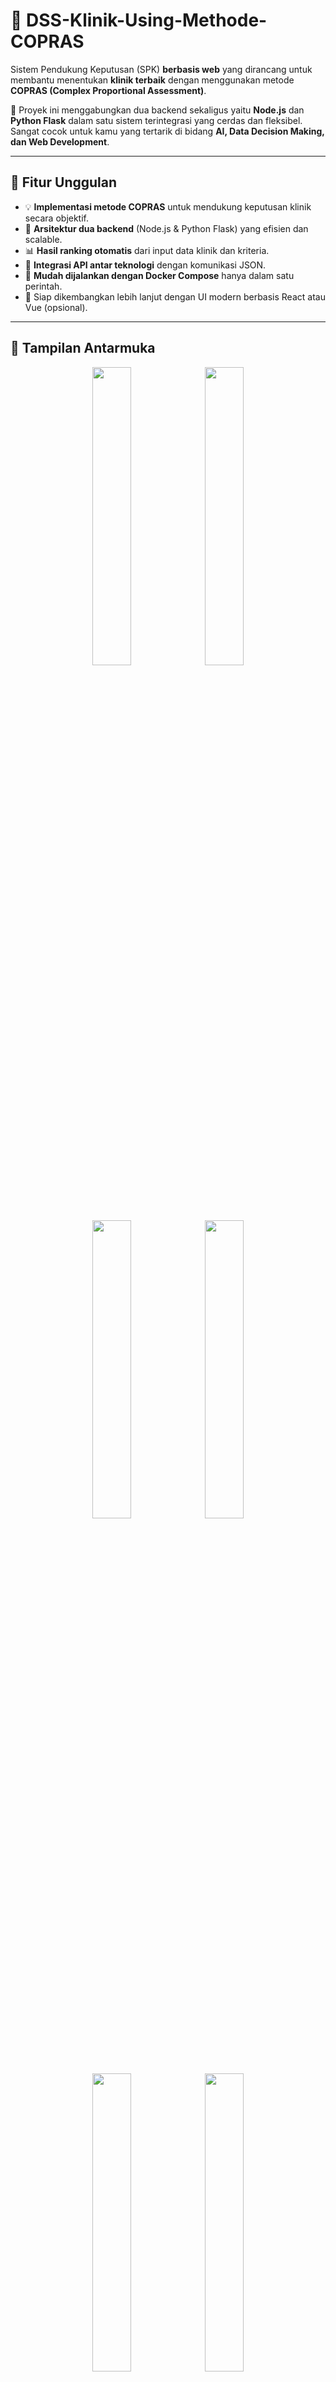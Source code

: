 # 🏥 DSS-Klinik-Using-Methode-COPRAS

Sistem Pendukung Keputusan (SPK) **berbasis web** yang dirancang untuk membantu menentukan **klinik terbaik** dengan menggunakan metode **COPRAS (Complex Proportional Assessment)**.

🔗 Proyek ini menggabungkan dua backend sekaligus yaitu **Node.js** dan **Python Flask** dalam satu sistem terintegrasi yang cerdas dan fleksibel. Sangat cocok untuk kamu yang tertarik di bidang **AI, Data Decision Making, dan Web Development**.

---

## 🚀 Fitur Unggulan

- 💡 **Implementasi metode COPRAS** untuk mendukung keputusan klinik secara objektif.
- 🧠 **Arsitektur dua backend** (Node.js & Python Flask) yang efisien dan scalable.
- 📊 **Hasil ranking otomatis** dari input data klinik dan kriteria.
- 🔌 **Integrasi API antar teknologi** dengan komunikasi JSON.
- 🐳 **Mudah dijalankan dengan Docker Compose** hanya dalam satu perintah.
- 📱 Siap dikembangkan lebih lanjut dengan UI modern berbasis React atau Vue (opsional).

---

## 🧰 Tampilan Antarmuka

<p align="center"> <img src="https://github.com/user-attachments/assets/2f61d517-3ecc-4e79-8385-a217dab91aa9" width="35%"/> <img src="https://github.com/user-attachments/assets/12bdee4a-1796-4dbb-a7a9-0b30b9de0ddb" width="35%"/> <img src="https://github.com/user-attachments/assets/9422062e-33f7-4352-8da1-a498019bd1cc" width="35%"/> <img src="https://github.com/user-attachments/assets/74738df2-3da8-47bc-ba2c-6f6e0f024e47" width="35%"/> <img src="https://github.com/user-attachments/assets/42f2e589-a2eb-40a7-ad7a-aa93f8bae2d0" width="35%"/> <img src="https://github.com/user-attachments/assets/59f14220-ca24-4b88-b9d2-e25e40239436" width="35%"/> <img src="https://github.com/user-attachments/assets/c6d23ccb-d716-4607-8fd7-e36aefa26e13" width="35%"/> <img src="https://github.com/user-attachments/assets/f7091eea-4f14-4d41-a873-e75bee9249f7" width="35%"/> <img src="https://github.com/user-attachments/assets/7f8e3120-ebee-48ac-b5ea-549bb97c4443" width="35%"/> <img src="https://github.com/user-attachments/assets/0a7b9409-4d92-4898-9bf7-c7631d2b3a28" width="35%"/> <img src="https://github.com/user-attachments/assets/8da42a3b-0594-4a5d-aa95-f937ba12abe0" width="35%"/> <img src="https://github.com/user-attachments/assets/df83f98b-1fad-4e60-a17e-a4082137e285" width="35%"/> <img src="https://github.com/user-attachments/assets/e333bbc4-0ebd-4b65-b70c-e2a76962b185" width="35%"/> <img src="https://github.com/user-attachments/assets/87a076a5-11c0-40f0-ad27-462d9cb29656" width="35%"/> <img src="https://github.com/user-attachments/assets/65186c8a-a05f-40ed-9165-9f90b1f51064" width="35%"/> <img src="https://github.com/user-attachments/assets/d3873a83-8dc7-4dcd-b2a1-eb336a57d57f" width="35%"/> <img src="https://github.com/user-attachments/assets/14fe11a0-afe7-4f68-80b4-4f46d2d235de" width="35%"/> <img src="https://github.com/user-attachments/assets/89a5531e-5590-448c-9012-a35c060bee79" width="35%"/> <img src="https://github.com/user-attachments/assets/b809a0a8-7202-43d9-b079-e9c7d213a58f" width="35%"/> <img src="https://github.com/user-attachments/assets/9478a9ae-d224-4ddf-922b-d40e43041a1d" width="35%"/> </p>
---

## 🧰 Teknologi yang Digunakan

| Layer         | Teknologi                |
|---------------|--------------------------|
| Frontend      | Node.js + Express        |
| Backend 1     | Node.js                  |
| Backend 2     | Python Flask (COPRAS)    |
| Container     | Docker, Docker Compose   |
| Package Mgmt  | NPM, pip                 |

---

## 📁 Struktur Proyek

```text
spk-klinik-copras/
├── backend-node/
│   ├── index.js                       # Entry point aplikasi Node.js
│   ├── routes/
│   │   └── coprasRoutes.js           # Routing API
│   ├── controllers/
│   │   └── coprasController.js       # Logika pemrosesan & integrasi ke Flask
│   ├── models/                       # (Kosong, untuk skema data jika diperlukan)
│   └── utils/                        # (Kosong, untuk helper atau konfigurasi)
│
├── backend-flask/
│   ├── app.py                        # Entry point Flask
│   ├── copras.py                     # Logika perhitungan COPRAS
│   └── requirements.txt              # Dependensi Flask
│
├── docker-compose.yml               # Orkestrasi layanan dengan Docker (opsional)
└── README.md                        # Dokumentasi proyek

